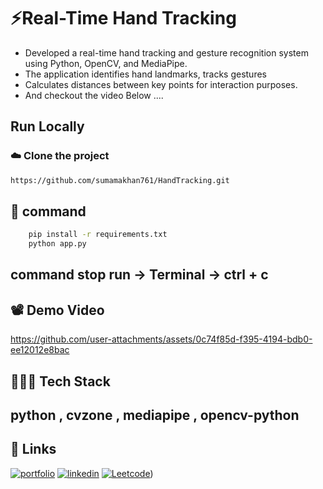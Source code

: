 # ⚡Real-Time Hand Tracking

- Developed a real-time hand tracking and gesture recognition system using Python, OpenCV, and MediaPipe.
- The application identifies hand landmarks, tracks gestures
- Calculates distances between key points for interaction purposes.
- And checkout the video Below ....
## Run Locally

###  ☁️ Clone the project

```bash
https://github.com/sumamakhan761/HandTracking.git
```

## 💫 command 
```bash
    pip install -r requirements.txt
    python app.py   
```
## command stop run -> Terminal -> ctrl + c

## 📽️ Demo Video

https://github.com/user-attachments/assets/0c74f85d-f395-4194-bdb0-ee12012e8bac


## 👨🏿‍💻 Tech Stack
## python ,  cvzone , mediapipe , opencv-python


## 🔗 Links 
[![portfolio](https://img.shields.io/badge/my_portfolio-000?style=for-the-badge&logo=ko-fi&logoColor=white)](https://portfoliosumama.vercel.app/)
[![linkedin](https://img.shields.io/badge/linkedin-0A66C2?style=for-the-badge&logo=linkedin&logoColor=white)](https://www.linkedin.com/in/sumama-khan)
[![Leetcode](https://img.shields.io/badge/Leetocode-1DA1F2?style=for-the-badge&logo=Leetcode&logoColor=yellow)](https://leetcode.com/u/sumamakhan))


